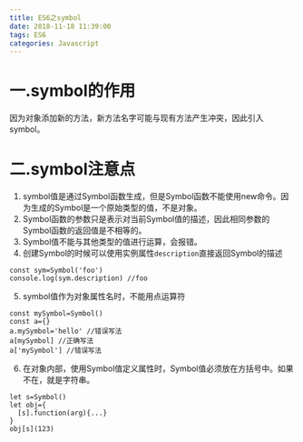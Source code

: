 ```yaml
---
title: ES6之symbol
date: 2018-11-18 11:39:00
tags: ES6
categories: Javascript
---
```

# 一.symbol的作用
因为对象添加新的方法，新方法名字可能与现有方法产生冲突，因此引入symbol。<!-- more -->

# 二.symbol注意点
1. symbol值是通过Symbol函数生成，但是Symbol函数不能使用new命令。因为生成的Symbol是一个原始类型的值，不是对象。
2. Symbol函数的参数只是表示对当前Symbol值的描述，因此相同参数的Symbol函数的返回值是不相等的。
3. Symbol值不能与其他类型的值进行运算，会报错。
4. 创建Symbol的时候可以使用实例属性`description`直接返回Symbol的描述
```
const sym=Symbol('foo')
console.log(sym.description) //foo
```
5. symbol值作为对象属性名时，不能用点运算符
```
const mySymbol=Symbol()
const a={}
a.mySymbol='hello' //错误写法
a[mySymbol] //正确写法
a['mySymbol'] //错误写法
```
6. 在对象内部，使用Symbol值定义属性时，Symbol值必须放在方括号中。如果不在，就是字符串。
```
let s=Symbol()
let obj={
  [s].function(arg){...}
}
obj[s](123)
```